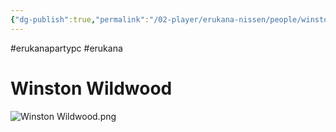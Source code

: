 ```yaml
---
{"dg-publish":true,"permalink":"/02-player/erukana-nissen/people/winston-wildwood/"}
---
```


#erukanapartypc #erukana 

# Winston Wildwood 
![Winston Wildwood.png](/img/user/10%20Attachments/Winston%20Wildwood.png)